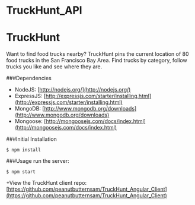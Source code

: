 # TruckHunt_API

TruckHunt
 ===========
 
 Want to find food trucks nearby? TruckHunt pins the current location of 80 food trucks in the San Francisco Bay Area. Find trucks by category, follow trucks you like and see where they are.

 ###Dependencies
 - NodeJS: [http://nodejs.org/](http://nodejs.org/)
 - ExpressJS: [http://expressjs.com/starter/installing.html](http://expressjs.com/starter/installing.html)
 - MongoDB: [http://www.mongodb.org/downloads](http://www.mongodb.org/downloads)
 - Mongoose: [http://mongoosejs.com/docs/index.html](http://mongoosejs.com/docs/index.html)
 
 
 ###Initial Installation
 ```
 $ npm install
 ```
 
 ###Usage
 run the server:
 ```
 $ npm start
 ```
 
+View the TruckHunt client repo: [https://github.com/peanutbutternsam/TruckHunt_Angular_Client](https://github.com/peanutbutternsam/TruckHunt_Angular_Client)
